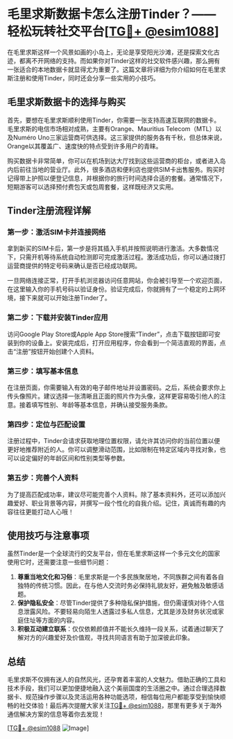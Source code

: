 # 毛里求斯数据卡怎么注册Tinder？——轻松玩转社交平台[[TG💪+ @esim1088](https://t.me/s/esim1088)]

在毛里求斯这样一个风景如画的小岛上，无论是享受阳光沙滩，还是探索文化古迹，都离不开网络的支持。而如果你对Tinder这样的社交软件感兴趣，那么拥有一张适合的本地数据卡就显得尤为重要了。这篇文章将详细为你介绍如何在毛里求斯注册和使用Tinder，同时还会分享一些实用的小技巧。

## 毛里求斯数据卡的选择与购买

首先，要想在毛里求斯顺利使用Tinder，你需要一张支持高速互联网的数据卡。毛里求斯的电信市场相对成熟，主要有Orange、Mauritius Telecom（MTL）以及Numéro Uno三家运营商可供选择。这三家提供的服务各有千秋，但总体来说，Orange以其覆盖广、速度快的特点受到许多用户的青睐。

购买数据卡非常简单，你可以在机场到达大厅找到这些运营商的柜台，或者进入岛内后前往当地的营业厅。此外，很多酒店和便利店也提供SIM卡出售服务。购买时记得带上护照以便登记信息，并根据你的旅行时间选择合适的套餐。通常情况下，短期游客可以选择预付费包天或包周套餐，这样既经济又实用。

## Tinder注册流程详解

### 第一步：激活SIM卡并连接网络

拿到新买的SIM卡后，第一步是将其插入手机并按照说明进行激活。大多数情况下，只需开机等待系统自动检测即可完成激活过程。激活成功后，你可以通过拨打运营商提供的特定号码来确认是否已经成功联网。

一旦网络连接正常，打开手机浏览器访问任意网站，你会被引导至一个欢迎页面，在这里输入你的手机号码以验证身份。验证完成后，你就拥有了一个稳定的上网环境，接下来就可以开始注册Tinder了。

### 第二步：下载并安装Tinder应用

访问Google Play Store或Apple App Store搜索“Tinder”，点击下载按钮即可安装到你的设备上。安装完成后，打开应用程序，你会看到一个简洁直观的界面，点击“注册”按钮开始创建个人资料。

### 第三步：填写基本信息

在注册页面，你需要输入有效的电子邮件地址并设置密码。之后，系统会要求你上传头像照片。建议选择一张清晰且正面的照片作为头像，这样更容易吸引他人的注意。接着填写性别、年龄等基本信息，并确认接受服务条款。

### 第四步：定位与匹配设置

注册过程中，Tinder会请求获取地理位置权限，请允许其访问你的当前位置以便更好地推荐附近的人。你可以调整滑动范围，比如限制在特定区域内寻找对象，也可以设定偏好的年龄区间和性别类型等参数。

### 第五步：完善个人资料

为了提高匹配成功率，建议尽可能完善个人资料。除了基本资料外，还可以添加兴趣爱好、职业背景等内容，并撰写一段个性化的自我介绍。记住，真诚而有趣的内容往往更能打动人心哦！

## 使用技巧与注意事项

虽然Tinder是一个全球流行的交友平台，但在毛里求斯这样一个多元文化的国家使用它时，还需要注意一些细节问题：

1. **尊重当地文化和习俗**：毛里求斯是一个多民族聚居地，不同族群之间有着各自独特的传统习惯。因此，在与他人交流时务必保持礼貌友好，避免触及敏感话题。
2. **保护隐私安全**：尽管Tinder提供了多种隐私保护措施，但仍需谨慎对待个人信息泄露风险。不要轻易向陌生人透露过多私人信息，尤其是涉及财务状况或家庭住址等方面的内容。
3. **积极互动建立联系**：仅仅依赖颜值并不能长久维持一段关系，试着通过聊天了解对方的兴趣爱好及价值观，寻找共同语言有助于加深彼此印象。

## 总结

毛里求斯不仅拥有迷人的自然风光，还孕育着丰富的人文魅力。借助正确的工具和技术手段，我们可以更加便捷地融入这个美丽国度的生活圈之中。通过合理选择数据卡、规范操作步骤以及灵活运用各种功能选项，相信每位用户都能享受到愉快顺畅的社交体验！最后再次提醒大家关注[TG💪+ @esim1088](https://t.me/s/esim1088)，那里有更多关于海外通信解决方案的信息等着你去发现！

[[TG💪+ @esim1088](https://t.me/s/esim1088) ![Image](https://i.postimg.cc/4NQfJmqS/Snipaste-2025-05-13-00-14-12.png)]